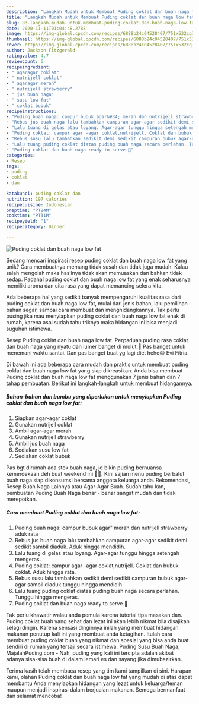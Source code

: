 ```yaml
---
description: "Langkah Mudah untuk Membuat Puding coklat dan buah naga low fat yang Menggugah Selera"
title: "Langkah Mudah untuk Membuat Puding coklat dan buah naga low fat yang Menggugah Selera"
slug: 83-langkah-mudah-untuk-membuat-puding-coklat-dan-buah-naga-low-fat-yang-menggugah-selera
date: 2020-11-11T01:04:48.278Z
image: https://img-global.cpcdn.com/recipes/6888b24c04528407/751x532cq70/puding-coklat-dan-buah-naga-low-fat-foto-resep-utama.jpg
thumbnail: https://img-global.cpcdn.com/recipes/6888b24c04528407/751x532cq70/puding-coklat-dan-buah-naga-low-fat-foto-resep-utama.jpg
cover: https://img-global.cpcdn.com/recipes/6888b24c04528407/751x532cq70/puding-coklat-dan-buah-naga-low-fat-foto-resep-utama.jpg
author: Jackson Fitzgerald
ratingvalue: 4.7
reviewcount: 6
recipeingredient:
- " agaragar coklat"
- " nutrijell coklat"
- " agaragar merah"
- " nutrijell strawberry"
- " jus buah naga"
- " susu low fat"
- " coklat bubuk"
recipeinstructions:
- "Puding buah naga: campur bubuk agar&#34; merah dan nutrijell strawberry aduk rata"
- "Rebus jus buah naga lalu tambahkan campuran agar-agar sedikit demi sedikit sambil diaduk. Aduk hingga mendidih."
- "Lalu tuang di gelas atau loyang. Agar-agar tunggu hingga setengah mengeras."
- "Puding coklat: campur agar -agar coklat,nutrijell. Coklat dan bubuk coklat. Aduk hingga rata."
- "Rebus susu lalu tambahkan sedikit demi sedikit campuran bubuk agar-agar sambil diaduk tunggu hingga mendidih"
- "Lalu tuang puding coklat diatas puding buah naga secara perlahan. Tunggu hingga mengeras."
- "Puding coklat dan buah naga ready to serve.🍮"
categories:
- Resep
tags:
- puding
- coklat
- dan

katakunci: puding coklat dan 
nutrition: 197 calories
recipecuisine: Indonesian
preptime: "PT24M"
cooktime: "PT31M"
recipeyield: "1"
recipecategory: Dinner

---
```



![Puding coklat dan buah naga low fat](https://img-global.cpcdn.com/recipes/6888b24c04528407/751x532cq70/puding-coklat-dan-buah-naga-low-fat-foto-resep-utama.jpg)

Sedang mencari inspirasi resep puding coklat dan buah naga low fat yang unik? Cara membuatnya memang tidak susah dan tidak juga mudah. Kalau salah mengolah maka hasilnya tidak akan memuaskan dan bahkan tidak sedap. Padahal puding coklat dan buah naga low fat yang enak seharusnya memiliki aroma dan cita rasa yang dapat memancing selera kita.

Ada beberapa hal yang sedikit banyak mempengaruhi kualitas rasa dari puding coklat dan buah naga low fat, mulai dari jenis bahan, lalu pemilihan bahan segar, sampai cara membuat dan menghidangkannya. Tak perlu pusing jika mau menyiapkan puding coklat dan buah naga low fat enak di rumah, karena asal sudah tahu triknya maka hidangan ini bisa menjadi suguhan istimewa.

Resep Puding coklat dan buah naga low fat. Perpaduan puding rasa coklat dan buah naga yang nyatu dan lumer banget di mulut.🍮 Pas banget untuk menemani waktu santai. Dan pas banget buat yg lagi diet hehe😊 Evi Fitria.


Di bawah ini ada beberapa cara mudah dan praktis untuk membuat puding coklat dan buah naga low fat yang siap dikreasikan. Anda bisa membuat Puding coklat dan buah naga low fat menggunakan 7 jenis bahan dan 7 tahap pembuatan. Berikut ini langkah-langkah untuk membuat hidangannya.

<!--inarticleads1-->

##### Bahan-bahan dan bumbu yang diperlukan untuk menyiapkan Puding coklat dan buah naga low fat:

1. Siapkan  agar-agar coklat
1. Gunakan  nutrijell coklat
1. Ambil  agar-agar merah
1. Gunakan  nutrijell strawberry
1. Ambil  jus buah naga
1. Sediakan  susu low fat
1. Sediakan  coklat bubuk


Pas bgt dirumah ada stok buah naga, jd bikin puding bernuansa kemerdekaan deh buat weekend ini 🤭😂. Kini sajian menu puding berbalut buah naga siap dikonsumsi bersama anggota keluarga anda. Rekomendasi, Resep Buah Naga Lainnya atau Agar-Agar Buah. Sudah tahu kan, pembuatan Puding Buah Naga benar - benar sangat mudah dan tidak merepotkan. 

<!--inarticleads2-->

##### Cara membuat Puding coklat dan buah naga low fat:

1. Puding buah naga: campur bubuk agar&#34; merah dan nutrijell strawberry aduk rata
1. Rebus jus buah naga lalu tambahkan campuran agar-agar sedikit demi sedikit sambil diaduk. Aduk hingga mendidih.
1. Lalu tuang di gelas atau loyang. Agar-agar tunggu hingga setengah mengeras.
1. Puding coklat: campur agar -agar coklat,nutrijell. Coklat dan bubuk coklat. Aduk hingga rata.
1. Rebus susu lalu tambahkan sedikit demi sedikit campuran bubuk agar-agar sambil diaduk tunggu hingga mendidih
1. Lalu tuang puding coklat diatas puding buah naga secara perlahan. Tunggu hingga mengeras.
1. Puding coklat dan buah naga ready to serve.🍮


Tak perlu khawatir walau anda pemula karena tutorial tips masakan dan. Puding coklat buah yang sehat dan lezat ini akan lebih nikmat bila disajikan selagi dingin. Karena sensasi dinginnya inilah yang membuat hidangan makanan penutup kali ini yang membuat anda ketagihan. Itulah cara membuat puding coklat buah yang nikmat dan spesial yang bisa anda buat sendiri di rumah yang tersaji secara istimewa. Puding Susu Buah Naga, MajalahPuding.com - Nah, puding yang kali ini tercipta adalah akibat adanya sisa-sisa buah di dalam lemari es dan sayang jika dimubazirkan. 

Terima kasih telah membaca resep yang tim kami tampilkan di sini. Harapan kami, olahan Puding coklat dan buah naga low fat yang mudah di atas dapat membantu Anda menyiapkan hidangan yang lezat untuk keluarga/teman maupun menjadi inspirasi dalam berjualan makanan. Semoga bermanfaat dan selamat mencoba!

